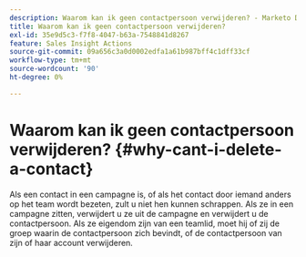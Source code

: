 ```yaml
---
description: Waarom kan ik geen contactpersoon verwijderen? - Marketo Docs - Productdocumentatie
title: Waarom kan ik geen contactpersoon verwijderen?
exl-id: 35e9d5c3-f7f8-4047-b63a-7548841d8267
feature: Sales Insight Actions
source-git-commit: 09a656c3a0d0002edfa1a61b987bff4c1dff33cf
workflow-type: tm+mt
source-wordcount: '90'
ht-degree: 0%

---
```


# Waarom kan ik geen contactpersoon verwijderen? {#why-cant-i-delete-a-contact}

Als een contact in een campagne is, of als het contact door iemand anders op het team wordt bezeten, zult u niet hen kunnen schrappen. Als ze in een campagne zitten, verwijdert u ze uit de campagne en verwijdert u de contactpersoon. Als ze eigendom zijn van een teamlid, moet hij of zij de groep waarin de contactpersoon zich bevindt, of de contactpersoon van zijn of haar account verwijderen.
